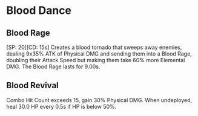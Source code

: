 # Blood Dance

## Blood Rage

[SP: 20][CD: 15s] Creates a blood tornado that sweeps away enemies, dealing 9x35% ATK of Physical DMG and sending them into a Blood Rage, doubling their Attack Speed but making them take 60% more Elemental DMG. The Blood Rage lasts for 9.00s.

## Blood Revival

Combo Hit Count exceeds 15, gain 30% Physical DMG. When undeployed, heal 30.0 HP every 0.5s if HP is below 50%.